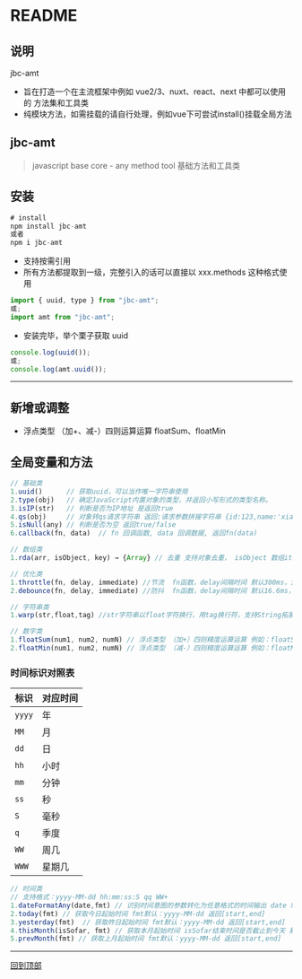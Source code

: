 # README

## 说明

jbc-amt

- 旨在打造一个在主流框架中例如 vue2/3、nuxt、react、next 中都可以使用的 方法集和工具类
- 纯模块方法，如需挂载的请自行处理，例如vue下可尝试install()挂载全局方法

## jbc-amt

> javascript base core - any method tool 基础方法和工具类

## 安装

```javascript
# install
npm install jbc-amt
或者
npm i jbc-amt
```

- 支持按需引用
- 所有方法都提取到一级，完整引入的话可以直接以 xxx.methods 这种格式使用

```javascript
import { uuid, type } from "jbc-amt";
或;
import amt from "jbc-amt";
```

- 安装完毕，举个栗子获取 uuid

```javascript
console.log(uuid());
或;
console.log(amt.uuid());
```

---

## 新增或调整

- 浮点类型 （加+、减-）四则运算运算 floatSum、floatMin

## 全局变量和方法

```javascript
// 基础类
1.uuid()      // 获取uuid，可以当作唯一字符串使用
2.type(obj)   // 确定JavaScript内置对象的类型，并返回小写形式的类型名称。
3.isIP(str)   // 判断是否为IP地址 是返回true
4.qs(obj)     // 对象转qs请求字符串 返回:请求参数拼接字符串 {id:123,name:'xiaoming'} => id=123&name=xiaoming
5.isNull(any) // 判断是否为空 返回true/false
6.callback(fn, data)  // fn 回调函数, data 回调数据, 返回fn(data)

// 数组类
1.rda(arr, isObject, key) → {Array} // 去重 支持对象去重， isObject 数组item是否为对象、key根据固定key去重

// 优化类
1.throttle(fn, delay, immediate) //节流  fn函数，delay间隔时间 默认300ms，immediate是否立即执行 默认true
2.debounce(fn, delay, immediate) //防抖  fn函数，delay间隔时间 默认16.6ms，immediate是否立即执行 默认true

// 字符串类
1.warp(str,float,tag) //str字符串以float字符换行，用tag换行符，支持String拓展方法，可省略str参数 例如‘text,str,aaa’.warp()

// 数字类
1.floatSum(num1, num2, numN) // 浮点类型 （加+）四则精度运算运算 例如：floatSum(0.1,0.2,0.3) ==> 0.6 额外导出了floatJia,等价于floatSum
2.floatMin(num1, num2, numN) // 浮点类型 （减-）四则精度运算运算 例如：floatMin(0.8,0.3,0.4) ==> 0.1 额外导出了floatJian,等价于floatMin

```

### 时间标识对照表

| 标识   | 对应时间 |
| ------ | -------- |
| `yyyy` | 年       |
| `MM`   | 月       |
| `dd`   | 日       |
| `hh`   | 小时     |
| `mm`   | 分钟     |
| `ss`   | 秒       |
| `S`    | 毫秒     |
| `q`    | 季度     |
| `WW`   | 周几     |
| `WWW`  | 星期几   |

```javascript
// 时间类
// 支持格式：yyyy-MM-dd hh:mm:ss:S qq WW+
1.dateFormatAny(date,fmt) // 识别时间意图的参数转化为任意格式的时间输出 date 时间，fmt 格式化方式 全格式：yyyy-MM-dd hh:mm:ss:S qq WW+  默认：yyyy-MM-dd
2.today(fmt) // 获取今日起始时间 fmt默认：yyyy-MM-dd 返回[start,end]
3.yesterday(fmt)  // 获取昨日起始时间 fmt默认：yyyy-MM-dd 返回[start,end]
4.thisMonth(isSofar, fmt) // 获取本月起始时间 isSofar结束时间是否截止到今天 默认：false, fmt默认：yyyy-MM-dd 返回[start,end]
5.prevMonth(fmt) // 获取上月起始时间 fmt默认：yyyy-MM-dd 返回[start,end]
```

---

[回到顶部](#readme)

